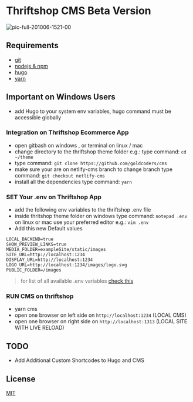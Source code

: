 # Thriftshop CMS Beta Version

![pic-full-201006-1521-00](https://user-images.githubusercontent.com/55337687/95170828-9eeb6980-07e7-11eb-8283-6554e533b68f.png)

## Requirements
- [git](https://git-scm.com/downloads)
- [nodejs & npm](https://nodejs.org/en/download/)
- [hugo](https://github.com/gohugoio/hugo/releases)
- [yarn](https://yarnpkg.com/getting-started/install)

## Important on Windows Users
- add Hugo to your system env variables, hugo command must be accessible globally

### Integration on Thriftshop Ecommerce App

- open gitbash on windows , or terminal on linux / mac
- change directory to the thriftshop theme folder e.g.: type command: `cd ~/theme`
- type command: `git clone https://github.com/goldcoders/cms`
- make sure your are on netlify-cms branch to change branch type command: `git checkout netlify-cms`
- install all the dependencies type command: `yarn`

### SET Your .env on Thriftshop App

- add the following env variables to the thriftshop .env file
- inside thritshop theme folder on windows type command: `notepad .env` on linux or mac use your preferred editor e.g.: `vim .env`
- Add this new Default values

```
LOCAL_BACKEND=true
SHOW_PREVIEW_LINKS=true
MEDIA_FOLDER=exampleSite/static/images
SITE_URL=http://localhost:1234
DISPLAY_URL=http://localhost:1234
LOGO_URL=http://localhost:1234/images/logo.svg
PUBLIC_FOLDER=/images
```

> for list of all available .env variables [check this](https://gist.github.com/codeitlikemiley/33660ae3f1f5bae91595cdac072d70e1)


### RUN CMS on thriftshop

- yarn cms
- open one browser on left side on `http://localhost:1234` (LOCAL CMS)
- open one browser on right side on `http://localhost:1313` (LOCAL SITE WITH LIVE RELOAD)

## TODO
- Add Additional Custom Shortcodes to Hugo and CMS

## License

[MIT](./LICENSE)
